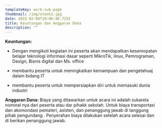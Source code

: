 ```yaml
---
templateKey: work-sub-page
thumbnail: /img/stonk3.jpg
date: 2022-02-04T10:06:48.715Z
title: Keuntungan dan Anggaran Dana 
description: ""
---
```

<!--![clay-images-17](/img/clay-images-17.jpg)

![clay-images-15](/img/clay-images-15.jpg)-->

**Keuntungan:**
- Dengan mengikuti kegiatan ini peserta akan mendapatkan kesemopatan belajar teknologi informasi dasar seperti MikroTik, linux, Pemrograman, Design, Bisnis digital dan Ms. office

- membantu peserta untuk meningkatkan kemampuan dan pengetahuaj dalam bidang IT

- membantu peserta untuk mempersiapkan diri untuk memasuki dunia industri

**Anggaran Dana:** 
    Biaya yang ditawarkan untuk acara ini adalah sukarela nominal nya dari peserta atau dar pihakk sekolah. Untuk biaya transportasi dan akomondasi pemateri, asisten, dan penanggung jawab di tanggung pihak pengundang . Penyerahan biaya dilakukan setelah acara selesai dan di berikan penanggung jawab.